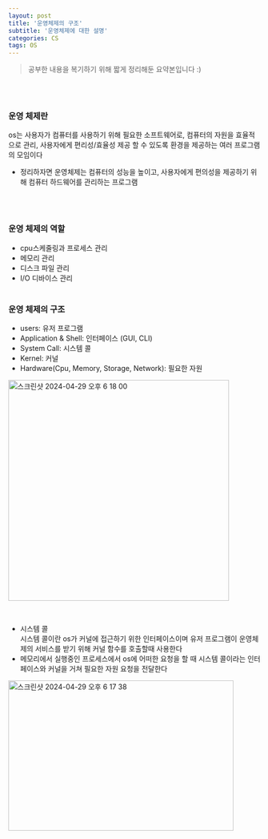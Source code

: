 ```yaml
---
layout: post
title: '운영체제의 구조'
subtitle: '운영체제에 대한 설명'
categories: CS
tags: OS
---
```

> 공부한 내용을 복기하기 위해 짧게 정리해둔 요약본입니다 :)   

<br><br>

### 운영 체제란
os는 사용자가 컴퓨터를 사용하기 위해 필요한 소프트웨어로, 컴퓨터의 자원을 효율적으로 관리, 사용자에게 편리성/효율성 제공 할 수 있도록 환경을 제공하는 여러 프로그램의 모임이다

- 정리하자면 운영체제는 컴퓨터의 성능을 높이고, 사용자에게 편의성을 제공하기 위해 컴퓨터 하드웨어를 관리하는 프로그램

<br><br>

### 운영 체제의 역할
- cpu스케줄링과 프로세스 관리
- 메모리 관리
- 디스크 파일 관리 
- I/O 디바이스 관리
<br><br>

### 운영 체제의 구조    

- users: 유저 프로그램
- Application & Shell: 인터페이스 (GUI, CLI)
- System Call: 시스템 콜
- Kernel: 커널
- Hardware(Cpu, Memory, Storage, Network): 필요한 자원

<p><img width="441" alt="스크린샷 2024-04-29 오후 6 18 00" src="https://github.com/heejung-gjt/heejung-gjt.github.io/assets/64240637/82167a8f-33e9-4d7b-8635-315d0cf6965a"></p>

<br>

- 시스템 콜    
시스템 콜이란 os가 커널에 접근하기 위한 인터페이스이며 유저 프로그램이 운영체제의 서비스를 받기 위해 커널 함수를 호출할때 사용한다
- 메모리에서 실행중인 프로세스에서 os에 어떠한 요청을 할 때 시스템 콜이라는 인터페이스와 커널을 거쳐 필요한 자원 요청을 전달한다
<img width="450" height="300" alt="스크린샷 2024-04-29 오후 6 17 38" src="https://github.com/heejung-gjt/heejung-gjt.github.io/assets/64240637/429cea94-063b-4c6a-a905-e19b726dc2b4">

